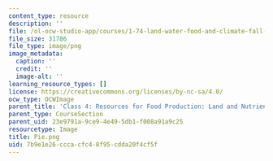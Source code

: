 ```yaml
---
content_type: resource
description: ''
file: /ol-ocw-studio-app/courses/1-74-land-water-food-and-climate-fall-2020/7b9e1e26cccacfc48f95cdda20f4cf5f_Pie.png
file_size: 31786
file_type: image/png
image_metadata:
  caption: ''
  credit: ''
  image-alt: ''
learning_resource_types: []
license: https://creativecommons.org/licenses/by-nc-sa/4.0/
ocw_type: OCWImage
parent_title: 'Class 4: Resources for Food Production: Land and Nutrients'
parent_type: CourseSection
parent_uid: 23e9791a-9ce9-4e49-5db1-f008a91a9c25
resourcetype: Image
title: Pie.png
uid: 7b9e1e26-ccca-cfc4-8f95-cdda20f4cf5f
---
```

